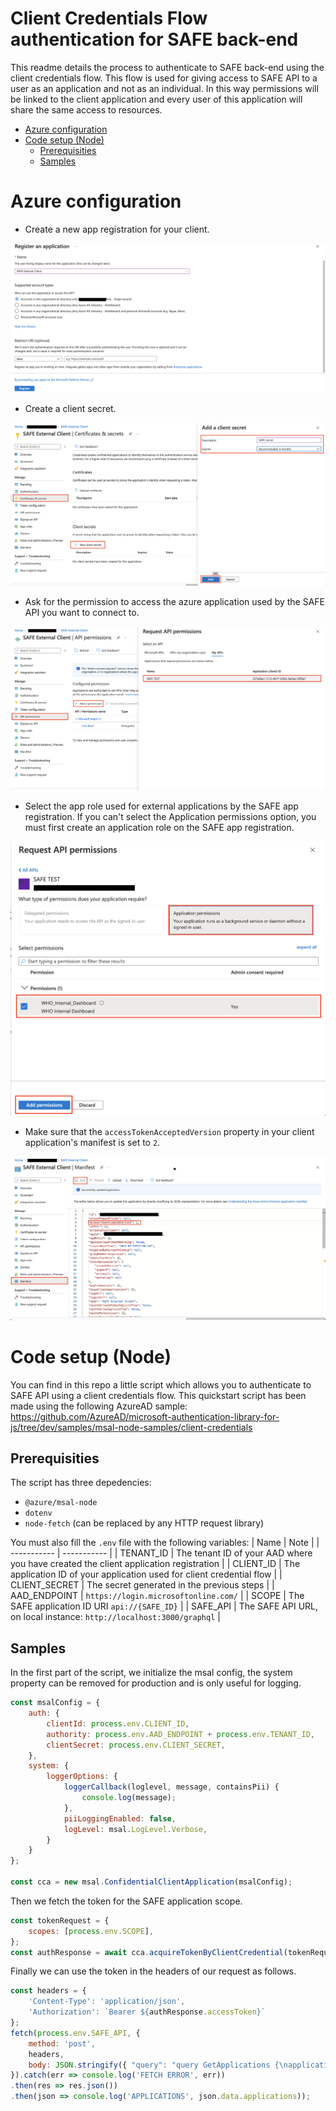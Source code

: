 Client Credentials Flow authentication for SAFE back-end
======= 

This readme details the process to authenticate to SAFE back-end using the client credentials flow. This flow is used for giving access to SAFE API to a user as an application and not as an individual. In this way permissions will be linked to the client application and every user of this application will share the same access to resources.

*   [Azure configuration](#azure-configuration)
*   [Code setup (Node)](#code-setup-node)
    *   [Prerequisities](#prerequisities)
    *   [Samples](#samples)
# Azure configuration

- Create a new app registration for your client.

![Register application](./img/register_application.png)

- Create a client secret.

![Create secret](./img/create_secret.png)

- Ask for the permission to access the azure application used by the SAFE API you want to connect to.

![Add permission](./img/add_permission.png)

- Select the app role used for external applications by the SAFE app registration. If you can't select the Application permissions option, you must first create an application role on the SAFE app registration.

![Choose app role](./img/choose_app_role.png)

- Make sure that the `accessTokenAcceptedVersion` property in your client application's manifest is set to `2`.

![Manifest](./img/manifest.png)

# Code setup (Node)

You can find in this repo a little script which allows you to authenticate to SAFE API using a client credentials flow. This quickstart script has been made using the following AzureAD sample: https://github.com/AzureAD/microsoft-authentication-library-for-js/tree/dev/samples/msal-node-samples/client-credentials


## Prerequisities
The script has three depedencies: 

- `@azure/msal-node`
- `dotenv`
- `node-fetch` (can be replaced by any HTTP request library)

You must also fill the `.env` file with the following variables:
| Name    | Note      | 
| ----------- | ----------- |
| TENANT_ID | The tenant ID of your AAD where you have created the client application registration | 
| CLIENT_ID | The application ID of your application used for client credential flow |
| CLIENT_SECRET | The secret generated in the previous steps |
| AAD_ENDPOINT | `https://login.microsoftonline.com/` |
| SCOPE | The SAFE application ID URI `api://{SAFE_ID}` |
| SAFE_API | The SAFE API URL, on local instance: `http://localhost:3000/graphql` |
## Samples

In the first part of the script, we initialize the msal config, the system property can be removed for production and is only useful for logging.
``` javascript
const msalConfig = {
	auth: {
		clientId: process.env.CLIENT_ID,
		authority: process.env.AAD_ENDPOINT + process.env.TENANT_ID,
		clientSecret: process.env.CLIENT_SECRET,
	},
    system: {
        loggerOptions: {
            loggerCallback(loglevel, message, containsPii) {
                console.log(message);
            },
            piiLoggingEnabled: false,
            logLevel: msal.LogLevel.Verbose,
        }
    }
};

const cca = new msal.ConfidentialClientApplication(msalConfig);
```

Then we fetch the token for the SAFE application scope.
``` javascript
const tokenRequest = {
    scopes: [process.env.SCOPE],
};
const authResponse = await cca.acquireTokenByClientCredential(tokenRequest);
```

Finally we can use the token in the headers of our request as follows.

``` javascript
const headers = {
    'Content-Type': 'application/json',
    'Authorization': `Bearer ${authResponse.accessToken}`
};
fetch(process.env.SAFE_API, {
    method: 'post',
    headers,
    body: JSON.stringify({ "query": "query GetApplications {\napplications {    id \n  name  }  }" })
}).catch(err => console.log('FETCH ERROR', err))
.then(res => res.json())
.then(json => console.log('APPLICATIONS', json.data.applications));
```
